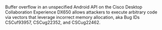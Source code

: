 Buffer overflow in an unspecified Android API on the Cisco Desktop Collaboration Experience DX650 allows attackers to execute arbitrary code via vectors that leverage incorrect memory allocation, aka Bug IDs CSCuf93957, CSCug22352, and CSCug22462.